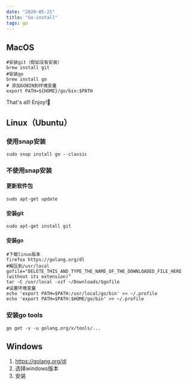 ```yaml
---
date: "2020-05-21"
title: "Go-install"
tags: go
---
```


## MacOS

``` shell
#安装git（假如没有安装）
brew install git
#安装go
brew install go
# 添加GOBIN到环境变量
export PATH=${HOME}/go/bin:$PATH
```
That's all! Enjoy!🤩

## Linux（Ubuntu）

### 使用snap安装

``` shell
sudo snap install go --classic
```

### 不使用snap安装
   
#### 更新软件包

``` shell
sudo apt-get update
``` 
#### 安装git

``` shell 
sudo apt-get install git
```
#### 安装go

``` shell
#下载linux版本
firefox https://golang.org/dl
#解压到/usr/local
gofile="DELETE_THIS_AND_TYPE_THE_NAME_OF_THE_DOWNLOADED_FILE_HERE (without its extension)"
tar -C /usr/local -xzf ~/Downloads/$gofile
#设置环境变量
echo 'export PATH=$PATH:/usr/local/go/bin' >> ~/.profile
echo 'export PATH=$PATH:$HOME/go/bin' >> ~/.profile
```

### 安装go tools

``` shell
go get -v -u golang.org/x/tools/...
```

## Windows

1. https://golang.org/dl
2. 选择windows版本
3. 安装